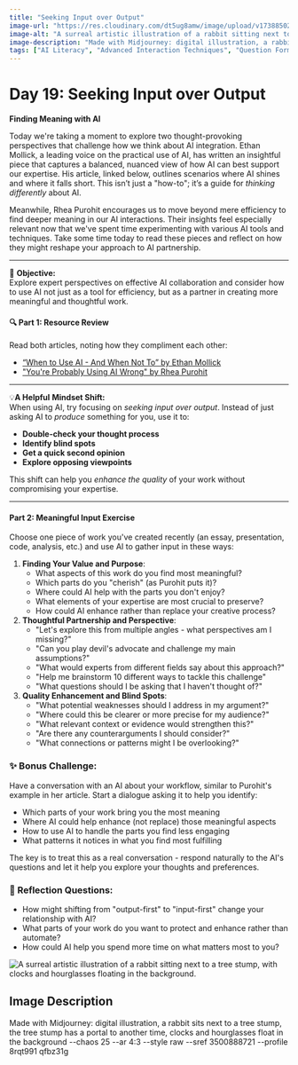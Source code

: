 ```yaml
---
title: "Seeking Input over Output"
image-url: "https://res.cloudinary.com/dt5ug8amw/image/upload/v1738850252/Practical%20AI%20Literacy%20Challenges/Rabbit_Time_Warp.jpg"
image-alt: "A surreal artistic illustration of a rabbit sitting next to a tree stump, with clocks and hourglasses floating in the background."
image-description: "Made with Midjourney: digital illustration, a rabbit sits next to a tree stump, the tree stump has a portal to another time, clocks and hourglasses float in the background --chaos 25 --ar 4:3 --style raw --sref 3500888721 --profile 8rqt991 qfbz31g"
tags: ["AI Literacy", "Advanced Interaction Techniques", "Question Formulation", "Effective Interaction"]
---
```


# Day 19: Seeking Input over Output
**Finding Meaning with AI**

Today we're taking a moment to explore two thought-provoking perspectives that challenge how we think about AI integration. Ethan Mollick, a leading voice on the practical use of AI, has written an insightful piece that captures a balanced, nuanced view of how AI can best support our expertise. His article, linked below, outlines scenarios where AI shines and where it falls short. This isn’t just a "how-to"; it’s a guide for *thinking differently* about AI. 

Meanwhile, Rhea Purohit encourages us to move beyond mere efficiency to find deeper meaning in our AI interactions. Their insights feel especially relevant now that we've spent time experimenting with various AI tools and techniques. Take some time today to read these pieces and reflect on how they might reshape your approach to AI partnership.

---
🎯 **Objective:**  
Explore expert perspectives on effective AI collaboration and consider how to use AI not just as a tool for efficiency, but as a partner in creating more meaningful and thoughtful work.

#### 🔍 Part 1: Resource Review

Read both articles, noting how they compliment each other:

* [“When to Use AI - And When Not To” by Ethan Mollick](https://www.oneusefulthing.org/p/15-times-to-use-ai-and-5-not-to)  
* ["You're Probably Using AI Wrong" by Rhea Purohit](https://every.to/learning-curve/you-re-probably-using-ai-wrong)

---

💡**A Helpful** **Mindset Shift:**  
 When using AI, try focusing on *seeking input over output*. Instead of just asking AI to *produce* something for you, use it to:

* **Double-check your thought process**  
* **Identify blind spots**  
* **Get a quick second opinion**  
* **Explore opposing viewpoints**

This shift can help you *enhance the quality* of your work without compromising your expertise.

---

#### Part 2: Meaningful Input Exercise

Choose one piece of work you've created recently (an essay, presentation, code, analysis, etc.) and use AI to gather input in these ways:

1. **Finding Your Value and Purpose**:
   * What aspects of this work do you find most meaningful?  
   * Which parts do you "cherish" (as Purohit puts it)?  
   * Where could AI help with the parts you don't enjoy?  
   * What elements of your expertise are most crucial to preserve?  
   * How could AI enhance rather than replace your creative process?
2. **Thoughtful Partnership and Perspective**:
   * "Let's explore this from multiple angles \- what perspectives am I missing?"  
   * "Can you play devil's advocate and challenge my main assumptions?"  
   * "What would experts from different fields say about this approach?"  
   * "Help me brainstorm 10 different ways to tackle this challenge"  
   * "What questions should I be asking that I haven't thought of?"
3. **Quality Enhancement and Blind Spots**:
   * "What potential weaknesses should I address in my argument?"  
   * "Where could this be clearer or more precise for my audience?"  
   * "What relevant context or evidence would strengthen this?"  
   * "Are there any counterarguments I should consider?"  
   * "What connections or patterns might I be overlooking?"

### **✨ Bonus Challenge:**

Have a conversation with an AI about your workflow, similar to Purohit's example in her article. Start a dialogue asking it to help you identify:

* Which parts of your work bring you the most meaning  
* Where AI could help enhance (not replace) those meaningful aspects  
* How to use AI to handle the parts you find less engaging  
* What patterns it notices in what you find most fulfilling

The key is to treat this as a real conversation - respond naturally to the AI's questions and let it help you explore your thoughts and preferences.

### 🤔 Reflection Questions:

- How might shifting from "output-first" to "input-first" change your relationship with AI?  
- What parts of your work do you want to protect and enhance rather than automate?  
- How could AI help you spend more time on what matters most to you?

![A surreal artistic illustration of a rabbit sitting next to a tree stump, with clocks and hourglasses floating in the background.](https://res.cloudinary.com/dt5ug8amw/image/upload/v1738850252/Practical%20AI%20Literacy%20Challenges/Rabbit_Time_Warp.jpg)
## Image Description
Made with Midjourney: digital illustration, a rabbit sits next to a tree stump, the tree stump has a portal to another time, clocks and hourglasses float in the background --chaos 25 --ar 4:3 --style raw --sref 3500888721 --profile 8rqt991 qfbz31g